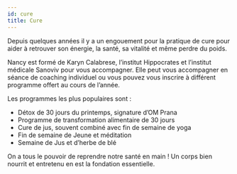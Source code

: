 ```yaml
---
id: cure
title: Cure
---
```


Depuis quelques années il y a un engouement pour la pratique de cure pour aider à retrouver son énergie, la santé, sa vitalité et même perdre du poids.

Nancy est formé de Karyn Calabrese, l’institut Hippocrates et l’institut médicale Sanoviv pour vous accompagner. Elle peut vous accompagner en séance de coaching individuel ou vous pouvez vous inscrire à différent programme offert au cours de l’année.

Les programmes les plus populaires sont :

- Détox de 30 jours du printemps, signature d’OM Prana
- Programme de transformation alimentaire de 30 jours
- Cure de jus, souvent combiné avec fin de semaine de yoga
- Fin de semaine de Jeune et méditation
- Semaine de Jus et d’herbe de blé

On a tous le pouvoir de reprendre notre santé en main ! Un corps bien nourrit et entretenu en est la fondation essentielle.
